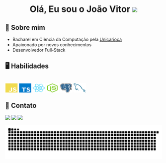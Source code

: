 <h1 align="center"> 
 Olá, Eu sou o João Vitor 
 <img src="https://raw.githubusercontent.com/iampavangandhi/iampavangandhi/master/gifs/Hi.gif" width="30px"> 
</h1>


## 📖 Sobre mim
- Bacharel em Ciência da Computação pela [Unicarioca](https://www.unicarioca.edu.br/)
- Apaixonado por novos conhecimentos
- Desenvolvedor Full-Stack


## 🖥 Habilidades

<div style="display: inline_block"><br>
  <img align="center" alt="Rapi-Js" height="30" width="40" src="https://raw.githubusercontent.com/devicons/devicon/master/icons/javascript/javascript-plain.svg">
  <img align="center" alt="Rapi-Ts" height="30" width="40" src="https://raw.githubusercontent.com/devicons/devicon/master/icons/typescript/typescript-plain.svg">
  <img align="center" alt="Rapi-React" height="30" width="40" src="https://raw.githubusercontent.com/devicons/devicon/master/icons/react/react-original.svg">
  <img align="center" alt="Rapi-NodeJS" height="30" width="40" src="https://raw.githubusercontent.com/devicons/devicon/master/icons/nodejs/nodejs-original.svg">
  <img align="center" alt="Rapi-PostegresSQL" height="30" width="40" src="https://raw.githubusercontent.com/devicons/devicon/master/icons/postgresql/postgresql-original.svg">
  <img align="center" alt="Rapi-MySQL" height="30" width="40" src="https://raw.githubusercontent.com/devicons/devicon/master/icons/mysql/mysql-original.svg">
</div>

## 📱 Contato

<div>
  <a href="mailto:joaooviitoorr@gmail.com"><img src="https://img.shields.io/badge/-Gmail-c14438?style=for-the-badge&logo=gmail&logoColor=white" target="_blank"></a>
  <a href="mailto:joaooviitorr@hotmail.com"><img src="https://img.shields.io/badge/-Hotmail-0078d4?style=for-the-badge&logo=microsoft-outlook&logoColor=white" target="_blank"></a>
  <a href="https://www.linkedin.com/in/joao-vitor-santoss/" target="_blank"><img src="https://img.shields.io/badge/-LinkedIn-%230077B5?style=for-the-badge&logo=linkedin&logoColor=white" target="_blank"></a> 
 
 ![Snake animation](https://github.com/jvrapi/jvrapi/blob/output/github-contribution-grid-snake.svg)
 
</div>

 


 
